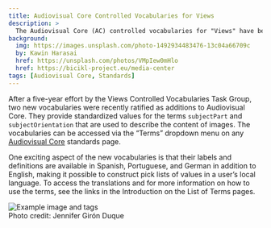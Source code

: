```yaml
---
title: Audiovisual Core Controlled Vocabularies for Views
description: >
  The Audiovisual Core (AC) controlled vocabularies for "Views" have been approved and added to existing standard.
background:
  img: https://images.unsplash.com/photo-1492934483476-13c04a66709c
  by: Kawin Harasai
  href: https://unsplash.com/photos/VMpIew0mHlo
  href: https://bicikl-project.eu/media-center
tags: [Audiovisual Core, Standards] 
---
```


After a five-year effort by the Views Controlled Vocabularies Task Group, two new vocabularies were recently ratified as additions to Audiovisual Core. They provide standardized values for the terms `subjectPart` and `subjectOrientation` that are used to describe the content of images. The vocabularies can be accessed via the “Terms” dropdown menu on any [Audiovisual Core](https://ac.tdwg.org/) standards page. 

One exciting aspect of the new vocabularies is that their labels and definitions are available in Spanish, Portuguese, and German in addition to English, making it possible to construct pick lists of values in a user’s local language. To access the translations and for more information on how to use the terms, see the links in the Introduction on the List of Terms pages.


![Example image and tags](https://static.tdwg.org/images/articles/2023/ac-vcv-abdomen-posterior.png)<br />
Photo credit: Jennifer Girón Duque
